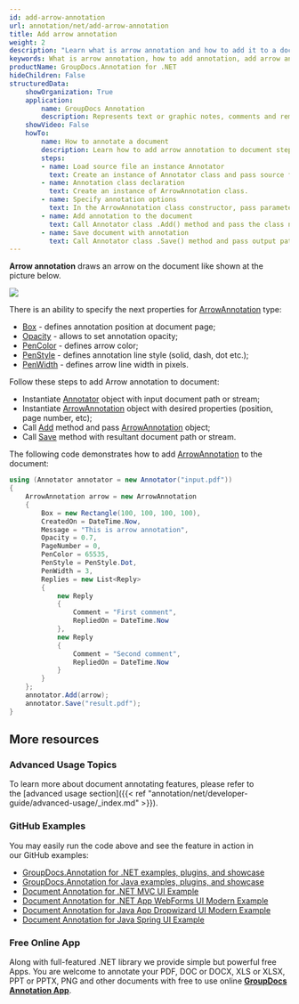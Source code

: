 ```yaml
---
id: add-arrow-annotation
url: annotation/net/add-arrow-annotation
title: Add arrow annotation
weight: 2
description: "Learn what is arrow annotation and how to add it to a document programmatically using GroupDocs.Annotation for .NET."
keywords: What is arrow annotation, how to add annotation, add arrow annotation
productName: GroupDocs.Annotation for .NET
hideChildren: False
structuredData:
    showOrganization: True
    application:    
        name: GroupDocs Annotation
        description: Represents text or graphic notes, comments and remarks attached to a specific part of the content of the document using C#
    showVideo: False
    howTo:
        name: How to annotate a document
        description: Learn how to add arrow annotation to document step by step
        steps:
        - name: Load source file an instance Annotator
          text: Create an instance of Annotator class and pass source file path as a constructor parameter. You may specify absolute or relative file path as per your requirements. 
        - name: Annotation class declaration
          text: Create an instance of ArrowAnnotation class.
        - name: Specify annotation options 
          text: In the ArrowAnnotation class constructor, pass parameters.
        - name: Add annotation to the document
          text: Call Annotator class .Add() method and pass the class name ArrowAnnotation.
        - name: Save document with annotation
          text: Call Annotator class .Save() method and pass output path file.
---
```

**Arrow annotation** draws an arrow on the document like shown at the picture below. 

![](/annotation/net/images/add-arrow-annotation.png)

There is an ability to specify the next properties for [ArrowAnnotation](https://apireference.groupdocs.com/net/annotation/groupdocs.annotation.models.annotationmodels/arrowannotation) type:

*   [Box](https://apireference.groupdocs.com/annotation/net/groupdocs.annotation.models.annotationmodels/areaannotation/properties/box) - defines annotation position at document page;
*   [Opacity](https://apireference.groupdocs.com/annotation/net/groupdocs.annotation.models.annotationmodels/areaannotation/properties/opacity) - allows to set annotation opacity;
*   [PenColor](https://apireference.groupdocs.com/annotation/net/groupdocs.annotation.models.annotationmodels/areaannotation/properties/pencolor) - defines arrow color;
*   [PenStyle](https://apireference.groupdocs.com/annotation/net/groupdocs.annotation.models.annotationmodels/areaannotation/properties/penstyle) - defines annotation line style (solid, dash, dot etc.);
*   [PenWidth](https://apireference.groupdocs.com/annotation/net/groupdocs.annotation.models.annotationmodels/areaannotation/properties/penwidth) - defines arrow line width in pixels.

Follow these steps to add Arrow annotation to document:

*   Instantiate [Annotator](https://apireference.groupdocs.com/net/annotation/groupdocs.annotation/annotator) object with input document path or stream;
*   Instantiate [ArrowAnnotation](https://apireference.groupdocs.com/net/annotation/groupdocs.annotation.models.annotationmodels/arrowannotation) object with desired properties (position, page number, etc);
*   Call [Add](https://apireference.groupdocs.com/net/annotation/groupdocs.annotation/annotator/methods/add) method and pass [ArrowAnnotation](https://apireference.groupdocs.com/net/annotation/groupdocs.annotation.models.annotationmodels/arrowannotation) object;
*   Call [Save](https://apireference.groupdocs.com/net/annotation/groupdocs.annotation/annotator/methods/save/index) method with resultant document path or stream.

The following code demonstrates how to add [ArrowAnnotation](https://apireference.groupdocs.com/net/annotation/groupdocs.annotation.models.annotationmodels/arrowannotation) to the document:

```csharp
using (Annotator annotator = new Annotator("input.pdf"))
{
	ArrowAnnotation arrow = new ArrowAnnotation
    {
        Box = new Rectangle(100, 100, 100, 100),
        CreatedOn = DateTime.Now,
        Message = "This is arrow annotation",
        Opacity = 0.7,
        PageNumber = 0,
        PenColor = 65535,
        PenStyle = PenStyle.Dot,
        PenWidth = 3,
        Replies = new List<Reply>
        {
        	new Reply
            {
            	Comment = "First comment",
                RepliedOn = DateTime.Now
            },
            new Reply
            {
             	Comment = "Second comment",
                RepliedOn = DateTime.Now
            }
        }
    };
    annotator.Add(arrow);
    annotator.Save("result.pdf");
}
```

## More resources
### Advanced Usage Topics
To learn more about document annotating features, please refer to the [advanced usage section]({{< ref "annotation/net/developer-guide/advanced-usage/_index.md" >}}).

### GitHub Examples
You may easily run the code above and see the feature in action in our GitHub examples:

*   [GroupDocs.Annotation for .NET examples, plugins, and showcase](https://github.com/groupdocs-annotation/GroupDocs.Annotation-for-.NET)
*   [GroupDocs.Annotation for Java examples, plugins, and showcase](https://github.com/groupdocs-annotation/GroupDocs.Annotation-for-Java)
*   [Document Annotation for .NET MVC UI Example](https://github.com/groupdocs-annotation/GroupDocs.Annotation-for-.NET-MVC)
*   [Document Annotation for .NET App WebForms UI Modern Example](https://github.com/groupdocs-annotation/GroupDocs.Annotation-for-.NET-WebForms)
*   [Document Annotation for Java App Dropwizard UI Modern Example](https://github.com/groupdocs-annotation/GroupDocs.Annotation-for-Java-Dropwizard)
*   [Document Annotation for Java Spring UI Example](https://github.com/groupdocs-annotation/GroupDocs.Annotation-for-Java-Spring)
    

### Free Online App
Along with full-featured .NET library we provide simple but powerful free Apps.
You are welcome to annotate your PDF, DOC or DOCX, XLS or XLSX, PPT or PPTX, PNG and other documents with free to use online **[GroupDocs Annotation App](https://products.groupdocs.app/annotation)**.
